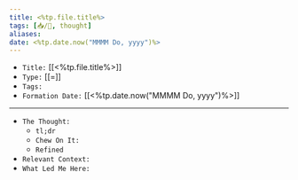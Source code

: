 ```yaml
---
title: <%tp.file.title%>
tags: [📥️/💭️, thought]
aliases:
date: <%tp.date.now("MMMM Do, yyyy")%>
---
```


- `Title:` [[<%tp.file.title%>]]
- `Type:` [[=]]
- `Tags:` 
- `Formation Date:` [[<%tp.date.now("MMMM Do, yyyy")%>]]

---

- `The Thought:`
	- `tl;dr`
	- `Chew On It:`
	- `Refined`
- `Relevant Context:`
- `What Led Me Here:`